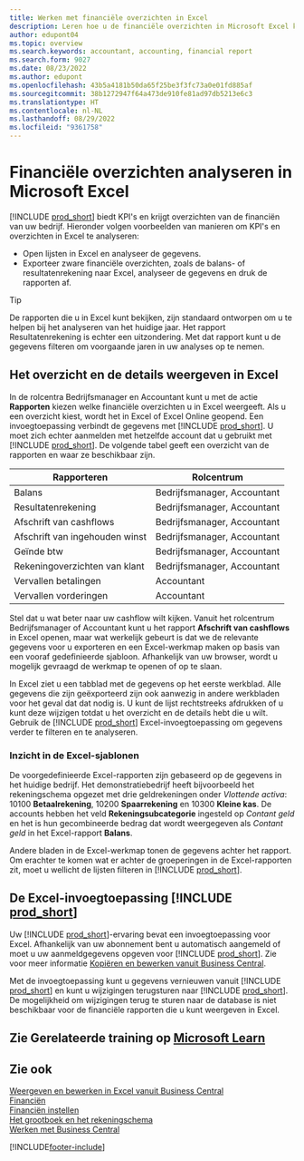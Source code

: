```yaml
---
title: Werken met financiële overzichten in Excel
description: Leren hoe u de financiële overzichten in Microsoft Excel kunt openen vanuit Business Central voor een betere analyse.
author: edupont04
ms.topic: overview
ms.search.keywords: accountant, accounting, financial report
ms.search.form: 9027
ms.date: 08/23/2022
ms.author: edupont
ms.openlocfilehash: 43b5a4181b50da65f25be3f3fc73a0e01fd885af
ms.sourcegitcommit: 38b1272947f64a473de910fe81ad97db5213e6c3
ms.translationtype: HT
ms.contentlocale: nl-NL
ms.lasthandoff: 08/29/2022
ms.locfileid: "9361758"
---
```

# <a name="analyzing-financial-statements-in-microsoft-excel"></a>Financiële overzichten analyseren in Microsoft Excel

[!INCLUDE [prod_short](includes/prod_short.md)] biedt KPI's en krijgt overzichten van de financiën van uw bedrijf. Hieronder volgen voorbeelden van manieren om KPI's en overzichten in Excel te analyseren:

* Open lijsten in Excel en analyseer de gegevens. 
* Exporteer zware financiële overzichten, zoals de balans- of resultatenrekening naar Excel, analyseer de gegevens en druk de rapporten af.  

> [!TIP]
> De rapporten die u in Excel kunt bekijken, zijn standaard ontworpen om u te helpen bij het analyseren van het huidige jaar. Het rapport Resultatenrekening is echter een uitzondering. Met dat rapport kunt u de gegevens filteren om voorgaande jaren in uw analyses op te nemen.

## <a name="getting-the-overview-and-the-details-in-excel"></a>Het overzicht en de details weergeven in Excel

In de rolcentra Bedrijfsmanager en Accountant kunt u met de actie **Rapporten** kiezen welke financiële overzichten u in Excel weergeeft. Als u een overzicht kiest, wordt het in Excel of Excel Online geopend. Een invoegtoepassing verbindt de gegevens met [!INCLUDE [prod_short](includes/prod_short.md)]. U moet zich echter aanmelden met hetzelfde account dat u gebruikt met [!INCLUDE [prod_short](includes/prod_short.md)]. De volgende tabel geeft een overzicht van de rapporten en waar ze beschikbaar zijn.  


|Rapporteren  |Rolcentrum  |
|---------|---------|
|Balans                 | Bedrijfsmanager, Accountant |
|Resultatenrekening              | Bedrijfsmanager, Accountant |
|Afschrift van cashflows       | Bedrijfsmanager, Accountant |
|Afschrift van ingehouden winst| Bedrijfsmanager, Accountant |
|Geïnde btw         | Bedrijfsmanager, Accountant |
|Rekeningoverzichten van klant           | Bedrijfsmanager, Accountant |
|Vervallen betalingen         | Accountant |
|Vervallen vorderingen      | Accountant |

Stel dat u wat beter naar uw cashflow wilt kijken. Vanuit het rolcentrum Bedrijfsmanager of Accountant kunt u het rapport **Afschrift van cashflows** in Excel openen, maar wat werkelijk gebeurt is dat we de relevante gegevens voor u exporteren en een Excel-werkmap maken op basis van een vooraf gedefinieerde sjabloon. Afhankelijk van uw browser, wordt u mogelijk gevraagd de werkmap te openen of op te slaan.  

In Excel ziet u een tabblad met de gegevens op het eerste werkblad. Alle gegevens die zijn geëxporteerd zijn ook aanwezig in andere werkbladen voor het geval dat dat nodig is. U kunt de lijst rechtstreeks afdrukken of u kunt deze wijzigen totdat u het overzicht en de details hebt die u wilt. Gebruik de [!INCLUDE [prod_short](includes/prod_short.md)] Excel-invoegtoepassing om gegevens verder te filteren en te analyseren.  

### <a name="understanding-the-excel-templates"></a>Inzicht in de Excel-sjablonen

De voorgedefinieerde Excel-rapporten zijn gebaseerd op de gegevens in het huidige bedrijf. Het demonstratiebedrijf heeft bijvoorbeeld het rekeningschema opgezet met drie geldrekeningen onder *Vlottende activa*: 10100 **Betaalrekening**, 10200 **Spaarrekening** en 10300 **Kleine kas**. De accounts hebben het veld **Rekeningsubcategorie** ingesteld op *Contant geld* en het is hun gecombineerde bedrag dat wordt weergegeven als *Contant geld* in het Excel-rapport **Balans**.  

Andere bladen in de Excel-werkmap tonen de gegevens achter het rapport. Om erachter te komen wat er achter de groeperingen in de Excel-rapporten zit, moet u wellicht de lijsten filteren in [!INCLUDE [prod_short](includes/prod_short.md)].  

## <a name="the-prod_short-excel-add-in"></a>De Excel-invoegtoepassing [!INCLUDE [prod_short](includes/prod_short.md)]

Uw [!INCLUDE [prod_short](includes/prod_short.md)]-ervaring bevat een invoegtoepassing voor Excel. Afhankelijk van uw abonnement bent u automatisch aangemeld of moet u uw aanmeldgegevens opgeven voor [!INCLUDE [prod_short](includes/prod_short.md)]. Zie voor meer informatie [Kopiëren en bewerken vanuit Business Central](across-work-with-excel.md).  

Met de invoegtoepassing kunt u gegevens vernieuwen vanuit [!INCLUDE [prod_short](includes/prod_short.md)] en kunt u wijzigingen terugsturen naar [!INCLUDE [prod_short](includes/prod_short.md)]. De mogelijkheid om wijzigingen terug te sturen naar de database is niet beschikbaar voor de financiële rapporten die u kunt weergeven in Excel.  

## <a name="see-related-training-at-microsoft-learn"></a>Zie Gerelateerde training op [Microsoft Learn](/learn/modules/configure-powerbi-excel-dynamics-365-business-central/index)

## <a name="see-also"></a>Zie ook

[Weergeven en bewerken in Excel vanuit Business Central](across-work-with-excel.md)  
[Financiën](finance.md)  
[Financiën instellen](finance-setup-finance.md)  
[Het grootboek en het rekeningschema](finance-general-ledger.md)  
[Werken met Business Central](ui-work-product.md)  


[!INCLUDE[footer-include](includes/footer-banner.md)]